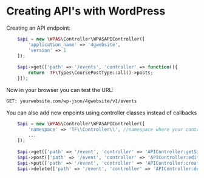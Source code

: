 # Creating API's with WordPress

Creating an API endpoint:

```php
    $api = new \WPAS\Controller\WPASAPIController([
        'application_name' => '4gwebsite',
        'version' => 1
    ]);
    
    $api->get(['path' => '/events', 'controller' => function(){
        return  TF\Types\CoursePostType::all()->posts;
    }]);
```

Now in your browser you can test the URL:
```sh
GET: yourwebsite.com/wp-json/4gwebsite/v1/events
```

You can also add new enpoints using controller classes instead of callbacks
```php
    $api = new \WPAS\Controller\WPASAPIController([
        'namespace' => 'TF\\Controller\\', //namespace where your controllers are
        ...
    ]);
    
    $api->get(['path' => '/event', 'controller' => 'APIController:getSingleEvents']);
    $api->post(['path' => '/event', 'controller' => 'APIController:editEvents']);
    $api->put(['path' => '/event', 'controller' => 'APIController:createEvents']);
    $api->delete(['path' => '/event', 'controller' => 'APIController:deleteEvents']);
```